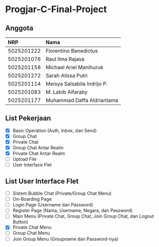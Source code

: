 # Progjar-C-Final-Project
## Anggota

| NRP        | Nama                         |
| :--------- | :--------------------------- |
| 5025201222 | Florentino Benedictus        |
| 5025201076 | Raul Ilma Rajasa             |
| 5025201158 | Michael Ariel Manihuruk      |
| 5025201272 | Sarah Alissa Putri           |
| 5025201114 | Meisya Salsabila Indrijo P.  |
| 5025201083 | M. Labib Alfaraby            |
| 5025201177 | Muhammad Daffa Aldriantama   |

## List Pekerjaan
-   [x] Basic Operation (Auth, Inbox, dan Send)
-   [x] Group Chat
-   [x] Private Chat
-   [x] Group Chat Antar Realm
-   [x] Private Chat Antar Realm
-   [ ] Upload File
-   [ ] User Interface Flet

## List User Interface Flet
-   [ ] Sistem Bubble Chat (Private/Group Chat Menu)
-   [ ] On-Boarding Page
-   [ ] Login Page (Username dan Password)
-   [ ] Register Page (Nama, Username, Negara, dan Password)
-   [ ] Main Menu (Private Chat, Group Chat, Join Group Chat, dan Logout Button)
-   [x] Private Chat Menu
-   [ ] Group Chat Menu
-   [ ] Join Group Menu (Groupname dan Password-nya)
